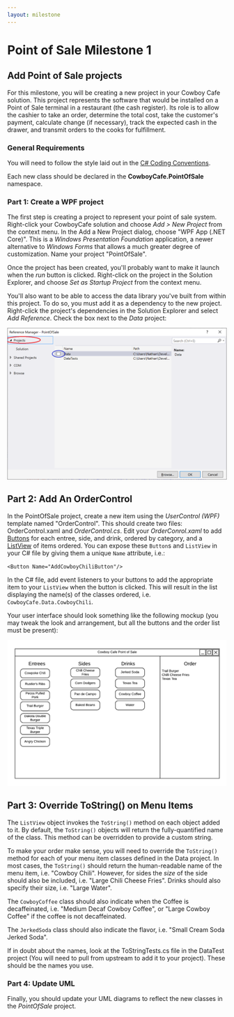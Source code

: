 ```yaml
---
layout: milestone
---
```


# Point of Sale Milestone 1

## Add Point of Sale projects

For this milestone, you will be creating a new project in your Cowboy Cafe solution.  This project represents the software that would be installed on a Point of Sale terminal in a restaurant (the cash register).  Its role is to allow the cashier to take an order, determine the total cost, take the customer's payment, calculate change (if necessary), track the expected cash in the drawer, and transmit orders to the cooks for fulfillment.

### General Requirements

You will need to follow the style laid out in the [C# Coding Conventions](https://docs.microsoft.com/en-us/dotnet/csharp/programming-guide/inside-a-program/coding-conventions).

Each new class should be declared in the **CowboyCafe.PointOfSale** namespace.

### Part 1: Create a WPF project

The first step is creating a project to represent your point of sale system.  Right-click your CowboyCafe solution and choose _Add > New Project_ from the context menu.  In the Add a New Project dialog, choose "WPF App (.NET Core)".  This is a _Windows Presentation Foundation_ application, a newer alternative to _Windows Forms_ that allows a much greater degree of customization. Name your project "PointOfSale".  

Once the project has been created, you'll probably want to make it launch when the _run_ button is clicked.  Right-click on the project in the Solution Explorer, and choose _Set as Startup Project_ from the context menu.

You'll also want to be able to access the data library you've built from within this project.  To do so, you must add it as a dependency to the new project.  Right-click the project's dependencies in the Solution Explorer and select _Add Reference_.  Check the box next to the _Data_ project:

![Adding a reference to the Data project](assets/pos-ms-1.1.png)

## Part 2: Add An OrderControl

In the PointOfSale project, create a new item using the _UserControl (WPF)_ template named "OrderControl".  This should create two files: OrderControl.xaml and _OrderControl.cs_.  Edit your _OrderConrol.xaml_ to add [Buttons](https://www.c-sharpcorner.com/UploadFile/mahesh/xaml-button/) for each entree, side, and drink, ordered by category, and a [ListView](https://www.c-sharpcorner.com/uploadfile/mahesh/listview-in-wpf/) of items ordered.  You can expose these `Button`s and `ListView` in your C# file by giving them a unique `Name` attribute, i.e.:

```xaml
<Button Name="AddCowboyChiliButton"/>
```

In the C# file, add event listeners to your buttons to add the appropriate item to your `ListView` when the button is clicked.  This will result in the list displaying the name(s) of the classes ordered, i.e. `CowboyCafe.Data.CowboyChili`.

Your user interface should look something like the following mockup (you may tweak the look and arrangement, but all the buttons and the order list must be present):

![OrderControl mockup](assets/pos-ms-1.2.png)

## Part 3: Override ToString() on Menu Items

The `ListView` object invokes the `ToString()` method on each object added to it.  By default, the `ToString()` objects will return the fully-quantified name of the class.  This method can be overridden to provide a custom string.  

To make your order make sense, you will need to override the `ToString()` method for each of your menu item classes defined in the Data project.  In most cases, the `ToString()` should return the human-readable name of the menu item, i.e. "Cowboy Chili".  However, for sides the _size_ of the side should also be included, i.e. "Large Chili Cheese Fries".  Drinks should also specify their size, i.e. "Large Water".

The `CowboyCoffee` class should also indicate when the Coffee is decaffeinated, i.e. "Medium Decaf Cowboy Coffee", or "Large Cowboy Coffee" if the coffee is not decaffeinated.

The `JerkedSoda` class should also indicate the flavor, i.e. "Small Cream Soda Jerked Soda".  

If in doubt about the names, look at the ToStringTests.cs file in the DataTest project (You will need to pull from upstream to add it to your project).  These should be the names you use.

### Part 4: Update UML
Finally, you should update your UML diagrams to reflect the new classes in the _PointOfSale_ project.
